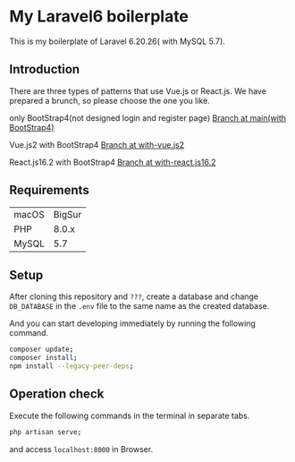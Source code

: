 <!-- ## License

The Laravel framework is open-sourced software licensed under the [MIT license](https://opensource.org/licenses/MIT). -->
# My Laravel6 boilerplate

This is my boilerplate of Laravel 6.20.26( with MySQL 5.7).

## Introduction

There are three types of patterns that use Vue.js or React.js.
We have prepared a brunch, so please choose the one you like.

only BootStrap4(not designed login and register page)
[Branch at main(with BootStrap4)](https://github.com/toshi-ue/laravel-6-template)

Vue.js2 with BootStrap4
[Branch at with-vue.js2](https://github.com/toshi-ue/laravel-6-template/tree/with-vue.js2)

React.js16.2 with BootStrap4
[Branch at with-react.js16.2](https://github.com/toshi-ue/laravel-6-template/tree/with-react.js16.2)

<!-- ## Preinstalled Packages

for Laravel
|||
|---------|----------|
| doctrine/dbal| 2.* | -->

## Requirements

|||
---------|----------|
macOS | BigSur |
PHP |8.0.x|
MySQL|5.7|

## Setup

After cloning this repository and `???`, create a database and change `DB_DATABASE` in the `.env` file to the same name as the created database.

And you can start developing immediately by running the following command.

```bash
composer update;
composer install;
npm install --legacy-peer-deps;
```

## Operation check

Execute the following commands in the terminal in separate tabs.

```bash
php artisan serve;
```

and access `localhost:8000` in Browser.

<!-- [Laravel 6系でmake:authを使う方法 - Qiita](https://qiita.com/rei67/items/d6d0f5f6e58edbb17c09) -->
